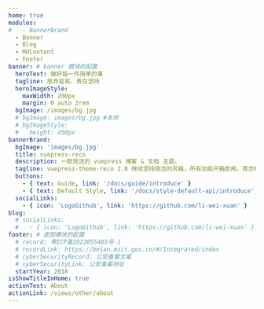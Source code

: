 ```yaml
---
home: true
modules:
#   - BannerBrand
  - Banner
  - Blog
  - MdContent
  - Footer
banner: # banner 模块的配置
  heroText: 做好每一件简单的事
  tagline: 放弃容易，贵在坚持
  heroImageStyle:
    maxWidth: 200px
    margin: 0 auto 2rem
  bgImage: /images/bg.jpg
  # bgImage: images/bg.jpg #本地
  # bgImageStyle:
  #   height: 450px
bannerBrand:
  bgImage: 'images/bg.jpg'
  title: vuepress-reco
  description: 一款简洁的 vuepress 博客 & 文档 主题。
  tagline: vuepress-theme-reco 2.0 继续坚持简洁的风格，所有功能开箱即用，首页模块化组装，使用 tailwindcss 书写样式，将 Vite 作为默认编译器。你只需要负责内容创作，其他请交给我。
  buttons:
    - { text: Guide, link: '/docs/guide/introduce' }
    - { text: Default Style, link: '/docs/style-default-api/introduce', type: 'plain' }
  socialLinks:
    - { icon: 'LogoGithub', link: 'https://github.com/li-wei-xuan' }
blog:
  # socialLinks:
  #   - { icon: 'LogoGithub', link: 'https://github.com/li-wei-xuan' }
footer: # 底部模块的配置
  # record: 粤ICP备2022055403号-1
  # recordLink: https://beian.miit.gov.cn/#/Integrated/index
  # cyberSecurityRecord: 公安备案文案
  # cyberSecurityLink: 公安备案地址
  startYear: 2018
isShowTitleInHome: true
actionText: About
actionLink: /views/other/about
---
```

